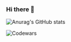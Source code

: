 ### Hi there 👋

![Anurag's GitHub stats](https://github-readme-stats.vercel.app/api?username=SvetlanaMaksimova&show_icons=true&theme=synthwave)

![Codewars](https://github.r2v.ch/codewars?user=SvetlanaMaksimova)
